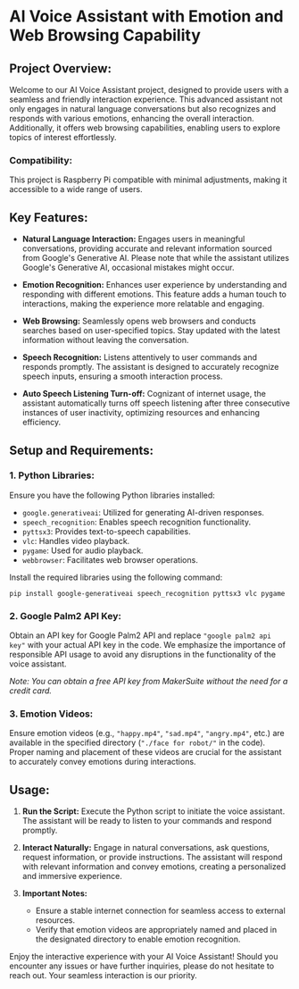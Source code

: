 # AI Voice Assistant with Emotion and Web Browsing Capability

## Project Overview:

Welcome to our AI Voice Assistant project, designed to provide users with a seamless and friendly interaction experience. This advanced assistant not only engages in natural language conversations but also recognizes and responds with various emotions, enhancing the overall interaction. Additionally, it offers web browsing capabilities, enabling users to explore topics of interest effortlessly.

### Compatibility: 
This project is Raspberry Pi compatible with minimal adjustments, making it accessible to a wide range of users.

## Key Features:

- **Natural Language Interaction:** Engages users in meaningful conversations, providing accurate and relevant information sourced from Google's Generative AI. Please note that while the assistant utilizes Google's Generative AI, occasional mistakes might occur.
  
- **Emotion Recognition:** Enhances user experience by understanding and responding with different emotions. This feature adds a human touch to interactions, making the experience more relatable and engaging.
  
- **Web Browsing:** Seamlessly opens web browsers and conducts searches based on user-specified topics. Stay updated with the latest information without leaving the conversation.
  
- **Speech Recognition:** Listens attentively to user commands and responds promptly. The assistant is designed to accurately recognize speech inputs, ensuring a smooth interaction process.
  
- **Auto Speech Listening Turn-off:** Cognizant of internet usage, the assistant automatically turns off speech listening after three consecutive instances of user inactivity, optimizing resources and enhancing efficiency.

## Setup and Requirements:

### 1. Python Libraries:

Ensure you have the following Python libraries installed:

- `google.generativeai`: Utilized for generating AI-driven responses.
- `speech_recognition`: Enables speech recognition functionality.
- `pyttsx3`: Provides text-to-speech capabilities.
- `vlc`: Handles video playback.
- `pygame`: Used for audio playback.
- `webbrowser`: Facilitates web browser operations.

Install the required libraries using the following command:

```
pip install google-generativeai speech_recognition pyttsx3 vlc pygame
```

### 2. Google Palm2 API Key:

Obtain an API key for Google Palm2 API and replace `"google palm2 api key"` with your actual API key in the code. We emphasize the importance of responsible API usage to avoid any disruptions in the functionality of the voice assistant.

*Note: You can obtain a free API key from MakerSuite without the need for a credit card.*

### 3. Emotion Videos:

Ensure emotion videos (e.g., `"happy.mp4"`, `"sad.mp4"`, `"angry.mp4"`, etc.) are available in the specified directory (`"./face for robot/"` in the code). Proper naming and placement of these videos are crucial for the assistant to accurately convey emotions during interactions.

## Usage:

1. **Run the Script:**
   Execute the Python script to initiate the voice assistant. The assistant will be ready to listen to your commands and respond promptly.

2. **Interact Naturally:**
   Engage in natural conversations, ask questions, request information, or provide instructions. The assistant will respond with relevant information and convey emotions, creating a personalized and immersive experience.

3. **Important Notes:**
   - Ensure a stable internet connection for seamless access to external resources.
   - Verify that emotion videos are appropriately named and placed in the designated directory to enable emotion recognition.

Enjoy the interactive experience with your AI Voice Assistant! Should you encounter any issues or have further inquiries, please do not hesitate to reach out. Your seamless interaction is our priority.
